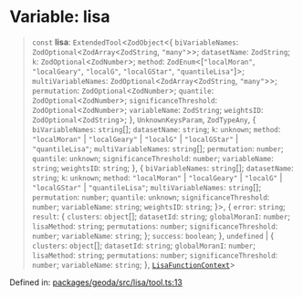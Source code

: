 # Variable: lisa

> `const` **lisa**: `ExtendedTool`\<`ZodObject`\<\{ `biVariableNames`: `ZodOptional`\<`ZodArray`\<`ZodString`, `"many"`\>\>; `datasetName`: `ZodString`; `k`: `ZodOptional`\<`ZodNumber`\>; `method`: `ZodEnum`\<\[`"localMoran"`, `"localGeary"`, `"localG"`, `"localGStar"`, `"quantileLisa"`\]\>; `multiVariableNames`: `ZodOptional`\<`ZodArray`\<`ZodString`, `"many"`\>\>; `permutation`: `ZodOptional`\<`ZodNumber`\>; `quantile`: `ZodOptional`\<`ZodNumber`\>; `significanceThreshold`: `ZodOptional`\<`ZodNumber`\>; `variableName`: `ZodString`; `weightsID`: `ZodOptional`\<`ZodString`\>; \}, `UnknownKeysParam`, `ZodTypeAny`, \{ `biVariableNames`: `string`[]; `datasetName`: `string`; `k`: `unknown`; `method`: `"localMoran"` \| `"localGeary"` \| `"localG"` \| `"localGStar"` \| `"quantileLisa"`; `multiVariableNames`: `string`[]; `permutation`: `number`; `quantile`: `unknown`; `significanceThreshold`: `number`; `variableName`: `string`; `weightsID`: `string`; \}, \{ `biVariableNames`: `string`[]; `datasetName`: `string`; `k`: `unknown`; `method`: `"localMoran"` \| `"localGeary"` \| `"localG"` \| `"localGStar"` \| `"quantileLisa"`; `multiVariableNames`: `string`[]; `permutation`: `number`; `quantile`: `unknown`; `significanceThreshold`: `number`; `variableName`: `string`; `weightsID`: `string`; \}\>, \{ `error`: `string`; `result`: \{ `clusters`: `object`[]; `datasetId`: `string`; `globalMoranI`: `number`; `lisaMethod`: `string`; `permutations`: `number`; `significanceThreshold`: `number`; `variableName`: `string`; \}; `success`: `boolean`; \}, `undefined` \| \{ `clusters`: `object`[]; `datasetId`: `string`; `globalMoranI`: `number`; `lisaMethod`: `string`; `permutations`: `number`; `significanceThreshold`: `number`; `variableName`: `string`; \}, [`LisaFunctionContext`](../type-aliases/LisaFunctionContext.md)\>

Defined in: [packages/geoda/src/lisa/tool.ts:13](https://github.com/GeoDaCenter/openassistant/blob/a9f2271d1019f6c25c10dd4b3bdb64fcf16999b2/packages/geoda/src/lisa/tool.ts#L13)
